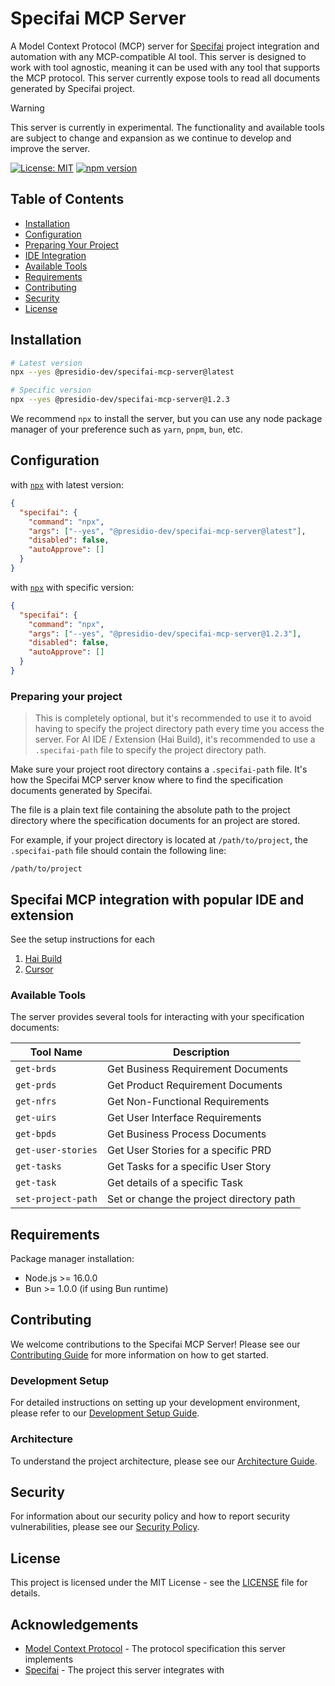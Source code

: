 # Specifai MCP Server

A Model Context Protocol (MCP) server for [Specifai](https://github.com/presidio-oss/specifai) project integration and automation with any MCP-compatible AI tool. This server is designed to work with tool agnostic, meaning it can be used with any tool that supports the MCP protocol. This server currently expose tools to read all documents generated by Specifai project.

> [!WARNING]
> This server is currently in experimental. The functionality and available tools are subject to change and expansion as we continue to develop and improve the server.

[![License: MIT](https://img.shields.io/badge/License-MIT-yellow.svg)](https://opensource.org/licenses/MIT)
[![npm version](https://badge.fury.io/js/@presidio-dev%2Fspecif-ai-mcp-server.svg)](https://badge.fury.io/js/@presidio-dev%2Fspecif-ai-mcp-server)

## Table of Contents

- [Installation](#installation)
- [Configuration](#configuration)
- [Preparing Your Project](#preparing-your-project)
- [IDE Integration](#specifai-mcp-integration-with-popular-ide-and-extension)
- [Available Tools](#available-tools)
- [Requirements](#requirements)
- [Contributing](#contributing)
- [Security](#security)
- [License](#license)

## Installation

```bash
# Latest version
npx --yes @presidio-dev/specifai-mcp-server@latest

# Specific version
npx --yes @presidio-dev/specifai-mcp-server@1.2.3
```

We recommend `npx` to install the server, but you can use any node package manager of your preference such as `yarn`, `pnpm`, `bun`, etc.

## Configuration

with [`npx`](https://docs.npmjs.com/cli/v8/commands/npx) with latest version:

```json
{
  "specifai": {
    "command": "npx",
    "args": ["--yes", "@presidio-dev/specifai-mcp-server@latest"],
    "disabled": false,
    "autoApprove": []
  }
}
```

with [`npx`](https://docs.npmjs.com/cli/v8/commands/npx) with specific version:

```json
{
  "specifai": {
    "command": "npx",
    "args": ["--yes", "@presidio-dev/specifai-mcp-server@1.2.3"],
    "disabled": false,
    "autoApprove": []
  }
}
```

### Preparing your project

> This is completely optional, but it's recommended to use it to avoid having to specify the project directory path every time you access the server. For AI IDE / Extension (Hai Build), it's recommended to use a `.specifai-path` file to specify the project directory path.

Make sure your project root directory contains a `.specifai-path` file. It's how the Specifai MCP server know where to find the specification documents generated by Specifai.

The file is a plain text file containing the absolute path to the project directory where the specification documents for an project are stored.

For example, if your project directory is located at `/path/to/project`, the `.specifai-path` file should contain the following line:

```
/path/to/project
```

## Specifai MCP integration with popular IDE and extension

See the setup instructions for each

1. [Hai Build](./docs/setup/hai-build.md)
2. [Cursor](./docs/setup/cursor.md)

### Available Tools

The server provides several tools for interacting with your specification documents:

| Tool Name          | Description                              |
| ------------------ | ---------------------------------------- |
| `get-brds`         | Get Business Requirement Documents       |
| `get-prds`         | Get Product Requirement Documents        |
| `get-nfrs`         | Get Non-Functional Requirements          |
| `get-uirs`         | Get User Interface Requirements          |
| `get-bpds`         | Get Business Process Documents           |
| `get-user-stories` | Get User Stories for a specific PRD      |
| `get-tasks`        | Get Tasks for a specific User Story      |
| `get-task`         | Get details of a specific Task           |
| `set-project-path` | Set or change the project directory path |

## Requirements

Package manager installation:

- Node.js >= 16.0.0
- Bun >= 1.0.0 (if using Bun runtime)

## Contributing

We welcome contributions to the Specifai MCP Server! Please see our [Contributing Guide](CONTRIBUTING.md) for more information on how to get started.

### Development Setup

For detailed instructions on setting up your development environment, please refer to our [Development Setup Guide](docs/dev/02-development-setup.md).

### Architecture

To understand the project architecture, please see our [Architecture Guide](docs/dev/03-architecture-guide.md).

## Security

For information about our security policy and how to report security vulnerabilities, please see our [Security Policy](SECURITY.md).

## License

This project is licensed under the MIT License - see the [LICENSE](LICENSE) file for details.

## Acknowledgements

- [Model Context Protocol](https://modelcontextprotocol.io/) - The protocol specification this server implements
- [Specifai](https://github.com/presidio-oss/specifai) - The project this server integrates with
